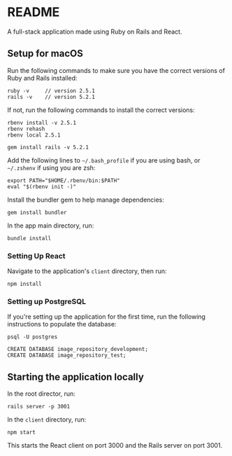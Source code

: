 # README

A full-stack application made using Ruby on Rails and React.

## Setup for macOS
Run the following commands to make sure you have the correct versions of Ruby and Rails installed:
```
ruby -v     // version 2.5.1
rails -v    // version 5.2.1
```

If not, run the following commands to install the correct versions:
```
rbenv install -v 2.5.1
rbenv rehash
rbenv local 2.5.1

gem install rails -v 5.2.1
```

Add the following lines to `~/.bash_profile` if you are using bash, or `~/.zshenv` if using you are zsh:
```
export PATH="$HOME/.rbenv/bin:$PATH"
eval "$(rbenv init -)"
```

Install the bundler gem to help manage dependencies:
```
gem install bundler
```

In the app main directory, run:
```
bundle install
```

### Setting Up React
Navigate to the application's `client` directory, then run: 
```
npm install
```

### Setting up PostgreSQL
If you're setting up the application for the first time, run the following instructions to populate the database:
```
psql -U postgres

CREATE DATABASE image_repository_development;
CREATE DATABASE image_repository_test;
```

## Starting the application locally
In the root director, run:
```
rails server -p 3001
```
In the `client` directory, run:
```
npm start
```

This starts the React client on port 3000 and the Rails server on port 3001.

